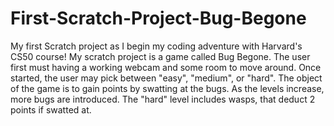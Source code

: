 # First-Scratch-Project-Bug-Begone
My first Scratch project as I begin my coding adventure with Harvard's CS50 course!
My scratch project is a game called Bug Begone. The user first must having a working webcam and some room to move around. Once started, the user may pick between "easy", "medium", or "hard". The object of the game is to gain points by swatting at the bugs. As the levels increase, more bugs are introduced. The "hard" level includes wasps, that deduct 2 points if swatted at.
